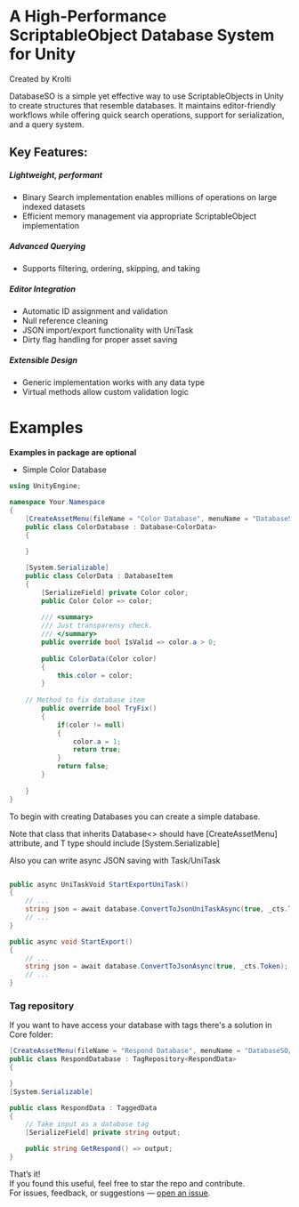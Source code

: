 # A High-Performance ScriptableObject Database System for Unity

Created by Krolti

DatabaseSO is a simple yet effective way to use ScriptableObjects in Unity to create structures that resemble databases. 
It maintains editor-friendly workflows while offering quick search operations, support for serialization, and a query system.

## Key Features:


##### Lightweight, performant
 - Binary Search implementation enables millions of operations on large indexed datasets
 - Efficient memory management via appropriate ScriptableObject implementation

##### Advanced Querying
 - Supports filtering, ordering, skipping, and taking

##### Editor Integration
 - Automatic ID assignment and validation
 - Null reference cleaning
 - JSON import/export functionality with UniTask
 - Dirty flag handling for proper asset saving

##### Extensible Design
 - Generic implementation works with any data type
 - Virtual methods allow custom validation logic


# Examples

**Examples in package are optional**

- Simple Color Database

```C#
using UnityEngine;

namespace Your.Namespace
{
    [CreateAssetMenu(fileName = "Color Database", menuName = "DatabaseSO/Examples/Color Database")]
    public class ColorDatabase : Database<ColorData>
    {
		
    }

    [System.Serializable]
    public class ColorData : DatabaseItem
    {
        [SerializeField] private Color color;
        public Color Color => color;
        
        /// <summary>
        /// Just transparensy check.
        /// </summary>
        public override bool IsValid => color.a > 0;
		
        public ColorData(Color color)
        {
            this.color = color;
        }
        
	// Method to fix database item
        public override bool TryFix()
        {
            if(color != null)
            {
                color.a = 1;
                return true;
            }
            return false;
        }
		
    }
}
```

To begin with creating Databases you can create a simple database.

Note that class that inherits Database<> should have [CreateAssetMenu] attribute, and T type should include [System.Serializable]


Also you can write async JSON saving with Task/UniTask

```C#

public async UniTaskVoid StartExportUniTask()
{
	// ...
	string json = await database.ConvertToJsonUniTaskAsync(true, _cts.Token);
	// ...
}

public async void StartExport()
{
	// ...
	string json = await database.ConvertToJsonAsync(true, _cts.Token);
	// ...
}
```


### Tag repository

If you want to have access your database with tags there's a solution in Core folder:


```C#
[CreateAssetMenu(fileName = "Respond Database", menuName = "DatabaseSO/Examples/Respond Database")]
public class RespondDatabase : TagRepository<RespondData>
{

}
[System.Serializable]

public class RespondData : TaggedData
{
    // Take input as a database tag
    [SerializeField] private string output;

    public string GetRespond() => output;
}
```


That’s it!  
If you found this useful, feel free to star the repo and contribute.  
For issues, feedback, or suggestions — [open an issue](https://github.com/krolti/krolti-com.krolti.databaseso/issues).